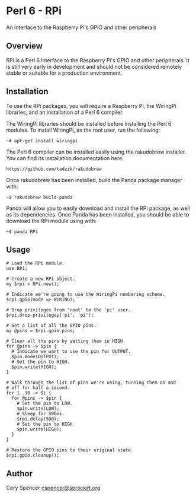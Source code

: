 Perl 6 - RPi
============
An interface to the Raspberry Pi's GPIO and other peripherals

Overview
--------

RPi is a Perl 6 interface to the Raspberry Pi's GPIO and other peripherals.  It is still very early in development and should not be considered remotely stable or suitable for a production environment.

Installation
------------

To use the RPi packages, you will require a Raspberry Pi, the WiringPi libraries, and an installation of a Perl 6 compiler.

The WiringPi libraries should be installed before installing the Perl 6 modules.  To install WiringPi, as the root user, run the following:

    ~# apt-get install wiringpi

The Perl 6 compiler can be installed easily using the rakudobrew installer.  You can find its installation documentation here:

    https://github.com/tadzik/rakudobrew

Once rakudobrew has been installed, build the Panda package manager with:

    ~$ rakudobrew build-panda

Panda will allow you to easily download and install the RPi package, as well as its dependencies.  Once Panda has been installed, you should be able to download the RPi module using with:

    ~$ panda RPi

Usage
-----

    # Load the RPi module.
    use RPi;
  
    # Create a new RPi object.
    my $rpi = RPi.new();
  
    # Indicate we're going to use the WiringPi numbering scheme.
    $rpi.gpio(mode => WIRING);
  
    # Drop privileges from 'root' to the 'pi' user.
    $rpi.drop-privileges('pi', 'pi');
  
    # Get a list of all the GPIO pins.
    my @pins = $rpi.gpio.pins;
  
    # Clear all the pins by setting them to HIGH.
    for @pins -> $pin {
      # Indicate we want to use the pin for OUTPUT.
      $pin.mode(OUTPUT);
      # Set the pin to HIGH.
      $pin.write(HIGH);
    }
  
    # Walk through the list of pins we're using, turning them on and
    # off for half a second.
    for 1..10 -> $i {
      for @pins -> $pin {
        # Set the pin to LOW.
        $pin.write(LOW);
        # Sleep for 500ms. 
        $rpi.delay(500);
        # Set the pin to HIGH
        $pin.write(HIGH);
      }
    }
  
    # Restore the GPIO pins to their original state.
    $rpi.gpio.cleanup();

Author
------

Cory Spencer <cspencer@sprocket.org>